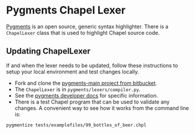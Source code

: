 Pygments Chapel Lexer
=====================

[Pygments][0] is an open source, generic syntax highlighter. There is a
`ChapelLexer` class that is used to highlight Chapel source code.

[0]: http://pygments.org/

Updating ChapelLexer
--------------------

If and when the lexer needs to be updated, follow these instructions to setup
your local environment and test changes locally.

* Fork and clone the [pygments-main project from bitbucket][1].
* The `ChapelLexer` is in `pygments/lexers/compiler.py`.
* See the [pygments developer docs][2] for specific information.
* There is a test Chapel program that can be used to validate any changes. A
  convenient way to see how it works from the command line is:

```bash
pygmentize tests/examplefiles/99_bottles_of_beer.chpl
```

[1]: https://bitbucket.org/birkenfeld/pygments-main
[2]: http://pygments.org/#contribute
